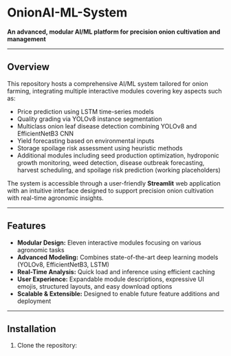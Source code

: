 # OnionAI-ML-System

**An advanced, modular AI/ML platform for precision onion cultivation and management**

---

## Overview

This repository hosts a comprehensive AI/ML system tailored for onion farming, integrating multiple interactive modules covering key aspects such as:

- Price prediction using LSTM time-series models  
- Quality grading via YOLOv8 instance segmentation  
- Multiclass onion leaf disease detection combining YOLOv8 and EfficientNetB3 CNN  
- Yield forecasting based on environmental inputs  
- Storage spoilage risk assessment using heuristic methods  
- Additional modules including seed production optimization, hydroponic growth monitoring, weed detection, disease outbreak forecasting, harvest scheduling, and spoilage risk prediction (working placeholders)

The system is accessible through a user-friendly **Streamlit** web application with an intuitive interface designed to support precision onion cultivation with real-time agronomic insights.

---

## Features

- **Modular Design:** Eleven interactive modules focusing on various agronomic tasks  
- **Advanced Modeling:** Combines state-of-the-art deep learning models (YOLOv8, EfficientNetB3, LSTM)  
- **Real-Time Analysis:** Quick load and inference using efficient caching  
- **User Experience:** Expandable module descriptions, expressive UI emojis, structured layouts, and easy download options  
- **Scalable & Extensible:** Designed to enable future feature additions and deployment  

---

## Installation

1. Clone the repository:


